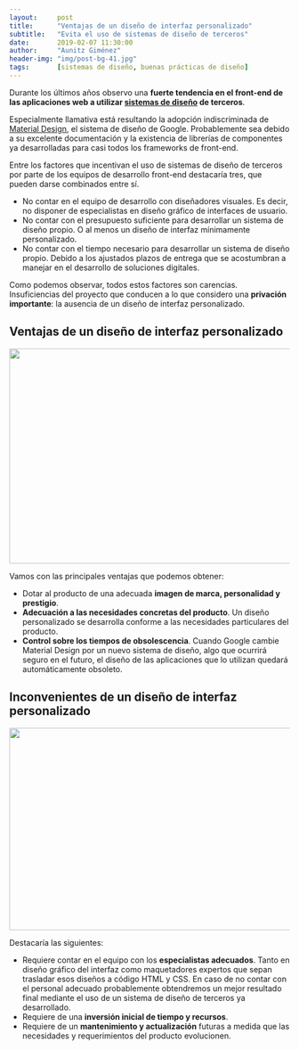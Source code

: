 ```yaml
---
layout:     post
title:      "Ventajas de un diseño de interfaz personalizado"
subtitle:   "Evita el uso de sistemas de diseño de terceros"
date:       2019-02-07 11:30:00
author:     "Aunitz Giménez"
header-img: "img/post-bg-41.jpg"
tags:       [sistemas de diseño, buenas prácticas de diseño]
---
```


<p>Durante los últimos años observo una <strong>fuerte tendencia en el front-end de las aplicaciones web a utilizar <a href="https://uxdesign.cc/everything-you-need-to-know-about-design-systems-54b109851969" target="_blank" rel="noopener noreferrer">sistemas de diseño</a> de terceros</strong>.</p>

<p>Especialmente llamativa está resultando la adopción indiscriminada de <a href="https://material.io/" target="_blank" rel="noopener noreferrer">Material Design</a>, el sistema de diseño de Google. Probablemente sea debido a su excelente documentación y la existencia de librerías de componentes ya desarrolladas para casi todos los frameworks de front-end.</p>

<p>Entre los factores que incentivan el uso de sistemas de diseño de terceros por parte de los equipos de desarrollo front-end destacaría tres, que pueden darse combinados entre sí.</p>

<ul>
    <li>No contar en el equipo de desarrollo con diseñadores visuales. Es decir, no disponer de especialistas en diseño gráfico de interfaces de usuario.</li>
    <li>No contar con el presupuesto suficiente para desarrollar un sistema de diseño propio. O al menos un diseño de interfaz mínimamente personalizado.</li>
    <li>No contar con el tiempo necesario para desarrollar un sistema de diseño propio. Debido a los ajustados plazos de entrega que se acostumbran a manejar en el desarrollo de soluciones digitales.</li>
</ul>

<p>Como podemos observar, todos estos factores son carencias. Insuficiencias del proyecto que conducen a lo que considero una <strong>privación importante</strong>: la ausencia de un diseño de interfaz personalizado.</p>

<h2>Ventajas de un diseño de interfaz personalizado</h2>

<p><img src="{{ site.baseurl }}/img/ventajas-diseno-interfaz-personalizado-1.jpg" loading="lazy" alt="" width="722" height="386"></p>

<p>Vamos con las principales ventajas que podemos obtener:</p>

<ul>
    <li>Dotar al producto de una adecuada <strong>imagen de marca, personalidad y prestigio</strong>.</li>
    <li><strong>Adecuación a las necesidades concretas del producto</strong>. Un diseño personalizado se desarrolla conforme a las necesidades particulares del producto.</li>
    <li><strong>Control sobre los tiempos de obsolescencia</strong>. Cuando Google cambie Material Design por un nuevo sistema de diseño, algo que ocurrirá seguro en el futuro, el diseño de las aplicaciones que lo utilizan quedará automáticamente obsoleto.</li>
</ul>

<h2>Inconvenientes de un diseño de interfaz personalizado</h2>

<p><img src="{{ site.baseurl }}/img/ventajas-diseno-interfaz-personalizado-2.jpg" loading="lazy" alt="" width="722" height="363"></p>

<p>Destacaría las siguientes:</p>

<ul>
    <li>Requiere contar en el equipo con los <strong>especialistas adecuados</strong>. Tanto en diseño gráfico del interfaz como maquetadores expertos que sepan trasladar esos diseños a código HTML y CSS. En caso de no contar con el personal adecuado probablemente obtendremos un mejor resultado final mediante el uso de un sistema de diseño de terceros ya desarrollado.</li>
    <li>Requiere de una <strong>inversión inicial de tiempo y recursos</strong>.</li>
    <li>Requiere de un <strong>mantenimiento y actualización</strong> futuras a medida que las necesidades y requerimientos del producto evolucionen.</li>
</ul>

